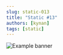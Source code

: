 ```yaml
---
slug: static-013
title: "Static #13"
authors: [kynan]
tags: [static]
---
```


![Example banner](/img/stories/static_new/013.png)
